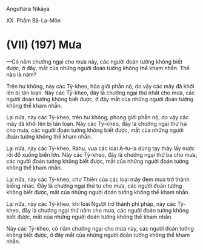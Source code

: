 Aṅguttara Nikāya

XX. Phẩm Bà-La-Môn

# (VII) (197) Mưa

—Có năm chướng ngại cho mưa này, các người đoán tướng không biết được, ở đây, mắt của những người đoán tướng không thể kham nhẫn. Thế nào là năm?

Trên hư không, này các Tỷ-kheo, hỏa giới phẫn nộ, do vậy các mây đã khởi lên bị tán loạn. Này các Tỷ-kheo, đây là chướng ngại thứ nhất cho mưa, các người đoán tướng không biết được, ở đây mắt của những người đoán tướng không thể kham nhẫn.

Lại nữa, này các Tỷ-kheo, trên hư không, phong giới phẫn nộ, do vậy các mây đã khởi lên bị tán loạn. Này các Tỷ-kheo, đây là chướng ngại thứ hai cho mưa, các người đoán tướng không biết được, mắt của những người đoán tướng không thể kham nhẫn.

Lại nữa, này các Tỷ-kheo, Ràhu, vua các loài A-tu-la dùng tay thây lấy nước rồi đổ xuống biển lớn. Này các Tỷ-kheo, đây là chướng ngại thứ ba cho mưa, các người đoán tướng không biết được, mắt của những người đoán tướng không thể kham nhẫn.

Lại nữa, này các Tỷ-kheo, chư Thiên của các loại mây đem mưa trở thành biếng nhác. Ðây là chướng ngại thứ tư cho mưa, các người đoán tướng không biết được, mắt của những người đoán tướng không thể kham nhẫn.

Lại nữa, này các Tỷ-kheo, khi loài Người trở thành phi pháp, này các Tỷ-kheo, đây là chướng ngại thứ năm cho mưa, các người đoán tướng không biết được, mắt của những người đoán tướng không thể kham nhẫn.

Này các Tỷ-kheo, có năm chướng ngại cho mưa này, các người đoán tướng không biết được, ở đây mắt của những người đoán tướng không thể kham nhẫn.

